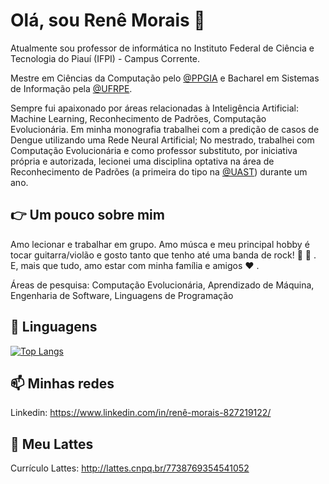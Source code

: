 # Olá, sou Renê Morais 👋

Atualmente sou professor de informática no Instituto Federal de Ciência e Tecnologia do Piauí (IFPI) - Campus Corrente.

Mestre em Ciências da Computação pelo [@PPGIA](https://www.ppgia.ufrpe.br) e Bacharel em Sistemas de Informação pela [@UFRPE](https://www.ufrpe.br). 

Sempre fui apaixonado por áreas relacionadas à Inteligência Artificial: Machine Learning, Reconhecimento de Padrões, Computação Evolucionária. Em minha monografia trabalhei com a predição de casos de Dengue utilizando uma Rede Neural Artificial; No mestrado, trabalhei com Computação Evolucionária e como professor substituto, por iniciativa própria e autorizada, lecionei uma disciplina optativa na área de Reconhecimento de Padrões (a primeira do tipo na [@UAST](http://www.uast.ufrpe.br)) durante um ano.

## :point_right: Um pouco sobre mim
Amo lecionar e trabalhar em grupo. Amo músca e meu principal hobby é tocar guitarra/violão e gosto tanto que tenho até uma banda de rock! :guitar: :metal: . E, mais que tudo, amo estar com minha família e amigos :heart: .

Áreas de pesquisa: Computação Evolucionária, Aprendizado de Máquina, Engenharia de Software, Linguagens de Programação

## :scroll: Linguagens
[![Top Langs](https://github-readme-stats.vercel.app/api/top-langs/?username=ReneDouglas&show_icons=true&theme=merko)](https://github.com/anuraghazra/github-readme-stats)

## :mailbox: Minhas redes
Linkedin: https://www.linkedin.com/in/renê-morais-827219122/

## :memo: Meu Lattes
 Currículo Lattes: http://lattes.cnpq.br/7738769354541052
